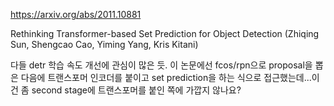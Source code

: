 https://arxiv.org/abs/2011.10881

Rethinking Transformer-based Set Prediction for Object Detection (Zhiqing Sun, Shengcao Cao, Yiming Yang, Kris Kitani)

다들 detr 학습 속도 개선에 관심이 많은 듯. 이 논문에선 fcos/rpn으로 proposal을 뽑은 다음에 트랜스포머 인코더를 붙이고 set prediction을 하는 식으로 접근했는데...이건 좀 second stage에 트랜스포머를 붙인 쪽에 가깝지 않나요?